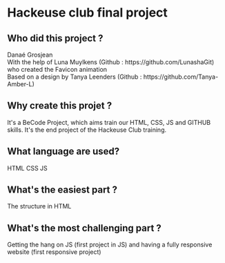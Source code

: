 <h1>Hackeuse club final project</h1>

<h2>Who did this project ?</h2>
Danaé Grosjean <br>
With the help of Luna Muylkens (Github : https://github.com/LunashaGit) who created the Favicon animation <br>
Based on a design by Tanya Leenders (Github : https://github.com/Tanya-Amber-L)

<h2>Why create this projet ?</h2>
It's a BeCode Project, which aims train our HTML, CSS, JS and GITHUB skills. It's the end project of the Hackeuse Club training.

<h2>What language are used?</h2>
HTML CSS JS

<h2>What's the easiest part ?</h2>
The structure in HTML

<h2>What's the most challenging part ?</h2>
Getting the hang on JS (first project in JS) and having a fully responsive website (first responsive project)
